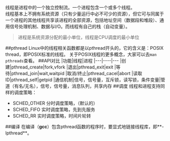 线程是进程中的一个独立控制流。一个进程包含一个或多个线程。  
线程基本上不拥有系统资源（只有少量运行中必不可少的资源），但它可与同属于一个进程的其他线程共享该进程的全部资源，包括地址空间（数据段和堆段）、通用信号处理机制、数据与I/O。而线程有自己的栈（自动变量）。
>进程是系统资源分配的最小单位，线程是CPU调度的最小单位

##pthread
Linux中的线程相关函数都是以pthread开头的，它的含义是：POSIX thread，即POSIX标准的线程。 
关于POSIX线程的更多概念，大家可以去`man pthreads`查看。
##API对比
|功能|线程|进程
|---|----|---
|创建|pthread_create|fork,vfork
|退出|pthread_exit|exit
|等待|pthread_join|wait,waitpid
|取消/终止|pthread_cacel|abort
|读取ID|pthread_self|getpid
|通信机制|信号，信号量，互斥锁，读写锁，条件变量|管道（有名/无名），信号，信号量，消息队列，共享内存
##调度
线程和进程支持同样的调度策略： 
* SCHED_OTHER 分时调度策略，（默认的）
* SCHED_FIFO 实时调度策略，先到先服务
* SCHED_RR 实时调度策略，时间片轮转 

##编译
在编译（**gcc**）包含pthread函数的程序时，要显式地链接线程库，即**-lpthread**。